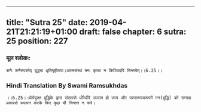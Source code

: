 
---
title: "Sutra 25"
date: 2019-04-21T21:21:19+01:00
draft: false
chapter: 6
sutra: 25
position: 227
---
### मूल श्लोकः:
```
शनैः शनैरुपरमेद् बुद्ध्या धृतिगृहीतया।आत्मसंस्थं मनः कृत्वा न किञ्चिदपि चिन्तयेत्।।6.25।।

```

### Hindi Translation By Swami Ramsukhdas
```
।।6.25।।धैर्ययुक्त बुद्धिके द्वारा संसारसे धीरेधीरे उपराम हो जाय और परमात्मस्वरूपमें मन(बुद्धि) को सम्यक् प्रकारसे स्थापन करके फिर कुछ भी चिन्तन न करे। 

```

